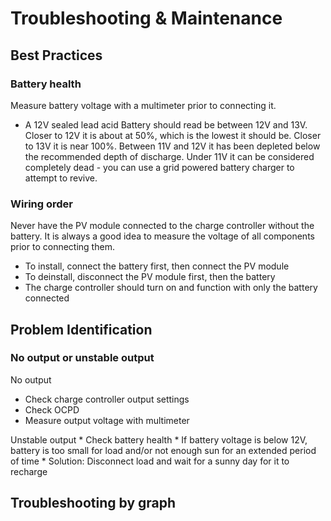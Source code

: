 # Troubleshooting & Maintenance

## Best Practices

### Battery health
Measure battery voltage with a multimeter prior to connecting it.
*  A 12V sealed lead acid Battery should read be between 12V and 13V. Closer to 12V it is about at 50%, which is the lowest it should be. Closer to 13V it is near 100%. Between 11V and 12V it has been depleted below the recommended depth of discharge. Under 11V it can be considered completely dead - you can use a grid powered battery charger to attempt to revive.

### Wiring order
Never have the PV module connected to the charge controller without the battery. It is always a good idea to measure the voltage of all components prior to connecting them.

* To install, connect the battery first, then connect the PV module
* To deinstall, disconnect the PV module first, then the battery
* The charge controller should turn on and function with only the battery connected

## Problem Identification

### No output or unstable output

<p>
No output

* Check charge controller output settings
* Check OCPD
* Measure output voltage with multimeter
</p>
<p>
Unstable output
* Check battery health
* If battery voltage is below 12V, battery is too small for load and/or not enough sun for an extended period of time
	* Solution: Disconnect load and wait for a sunny day for it to recharge
</p>

## Troubleshooting by graph